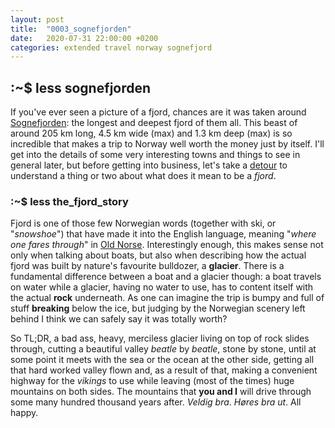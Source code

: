 ```yaml
---
layout: post
title:  "0003_sognefjorden"
date:   2020-07-31 22:00:00 +0200
categories: extended travel norway sognefjord
---
```


## :~$ less sognefjorden
If you've ever seen a picture of a fjord, chances are it was taken around [Sognefjorden](https://en.wikipedia.org/wiki/Sognefjord): the longest and deepest fjord of them all. This beast of around 205 km long, 4.5 km wide (max) and 1.3 km deep (max) is so incredible that makes a trip to Norway well worth the money just by itself. I'll get into the details of some very interesting towns and things to see in general later, but before getting into business, let's take a [detour](https://www.rottentomatoes.com/m/detour) to understand a thing or two about what does it mean to be a _fjord_. 

### :~$ less the_fjord_story
Fjord is one of those few Norwegian words (together with ski, or "_snowshoe_") that have made it into the English language, meaning "_where one fares through_" in [Old Norse](https://en.wikipedia.org/wiki/Old_Norse). Interestingly enough, this makes sense not only when talking about boats, but also when describing how the actual fjord was built by nature's favourite bulldozer, a **glacier**. There is a fundamental difference between a boat and a glacier though: a boat travels on water while a glacier, having no water to use, has to content itself with the actual **rock** underneath. As one can imagine the trip is bumpy and full of stuff **breaking** below the ice, but judging by the Norwegian scenery left behind I think we can safely say it was totally worth?

So TL;DR, a bad ass, heavy, merciless glacier living on top of rock slides through, cutting a beautiful valley _beatle_ by _beatle_, stone by stone, until at some point it meets with the sea or the ocean at the other side, getting all that hard worked valley flown and, as a result of that, making a convenient highway for the *vikings* to use while leaving (most of the times) huge mountains on both sides. The mountains that **you and I** will drive through some many hundred thousand years after. _Veldig bra_. _Høres bra ut_. All happy.
